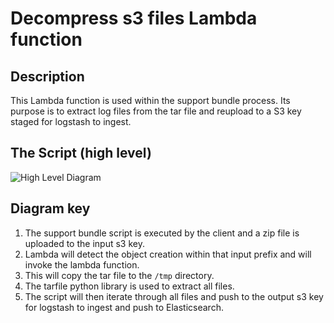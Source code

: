 # Decompress s3 files Lambda function

## Description 
This Lambda function is used within the support bundle process. Its purpose is to extract log files from the tar file and reupload to a S3 key staged for logstash to ingest.  

## The Script (high level)
![High Level Diagram](https://github.com/appvia/support-bundle/blob/main/terraform/aws/config/lambda-functions/decompress-object/lambda-decompression.png)

## Diagram key
1. The support bundle script is executed by the client and a zip file is uploaded to the input s3 key.  
2. Lambda will detect the object creation within that input prefix and will invoke the lambda function. 
3. This will copy the tar file to the `/tmp` directory. 
4. The tarfile python library is used to extract all files. 
5. The script will then iterate through all files and push to the output s3 key for logstash to ingest and push to Elasticsearch.